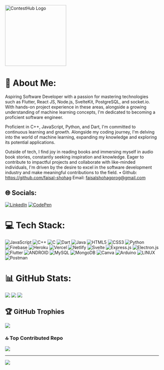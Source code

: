 <img src="https://media.licdn.com/dms/image/D5616AQFKHqulYqA2Mg/profile-displaybackgroundimage-shrink_350_1400/0/1716111675281?e=1725494400&v=beta&t=97010WNYFTAP756rC-y8NEAhZH7szi4y4M_G3AwTsW8" alt="ContestHub Logo" width="200"/>

# 💫 About Me:
Aspiring Software Developer with a passion for mastering technologies such as Flutter, React JS, Node.js, SvelteKit, PostgreSQL, and socket.io. With hands-on project experience in these areas, alongside a growing understanding of machine learning concepts, I'm dedicated to becoming a proficient software engineer.

Proficient in C++, JavaScript, Python, and Dart, I'm committed to continuous learning and growth. Alongside my coding journey, I'm delving into the world of machine learning, expanding my knowledge and exploring its potential applications.

Outside of tech, I find joy in reading books and immersing myself in audio book stories, constantly seeking inspiration and knowledge. Eager to contribute to impactful projects and collaborate with like-minded individuals, I'm driven by the desire to excel in the software development industry and make meaningful contributions to the field.
•
Github: https://github.com/faisal-shohag 
Email: faisalshohagprog@gmail.com


## 🌐 Socials:
[![LinkedIn](https://img.shields.io/badge/LinkedIn-%230077B5.svg?logo=linkedin&logoColor=white)](https://linkedin.com/in/faisal-shohag) 
[![CodePen](https://img.shields.io/badge/Codepen-%230077B5.svg?logo=CodePen&logoColor=white)](https://codepen.io/faisalbrur) 

# 💻 Tech Stack:
![JavaScript](https://img.shields.io/badge/javascript-%23323330.svg?style=for-the-badge&logo=javascript&logoColor=%23F7DF1E) ![C++](https://img.shields.io/badge/c++-%2300599C.svg?style=for-the-badge&logo=c%2B%2B&logoColor=white) ![C](https://img.shields.io/badge/c-%2300599C.svg?style=for-the-badge&logo=c&logoColor=white) ![Dart](https://img.shields.io/badge/dart-%230175C2.svg?style=for-the-badge&logo=dart&logoColor=white) ![Java](https://img.shields.io/badge/java-%23ED8B00.svg?style=for-the-badge&logo=java&logoColor=white) ![HTML5](https://img.shields.io/badge/html5-%23E34F26.svg?style=for-the-badge&logo=html5&logoColor=white) ![CSS3](https://img.shields.io/badge/css3-%231572B6.svg?style=for-the-badge&logo=css3&logoColor=white) ![Python](https://img.shields.io/badge/python-3670A0?style=for-the-badge&logo=python&logoColor=ffdd54) ![Firebase](https://img.shields.io/badge/firebase-%23039BE5.svg?style=for-the-badge&logo=firebase) ![Heroku](https://img.shields.io/badge/heroku-%23430098.svg?style=for-the-badge&logo=heroku&logoColor=white) ![Vercel](https://img.shields.io/badge/vercel-%23000000.svg?style=for-the-badge&logo=vercel&logoColor=white) ![Netlify](https://img.shields.io/badge/netlify-%23000000.svg?style=for-the-badge&logo=netlify&logoColor=#00C7B7) ![Svelte](https://img.shields.io/badge/svelte-%23f1413d.svg?style=for-the-badge&logo=svelte&logoColor=white) ![Express.js](https://img.shields.io/badge/express.js-%23404d59.svg?style=for-the-badge&logo=express&logoColor=%2361DAFB) ![Electron.js](https://img.shields.io/badge/Electron-191970?style=for-the-badge&logo=Electron&logoColor=white) ![Flutter](https://img.shields.io/badge/Flutter-%2302569B.svg?style=for-the-badge&logo=Flutter&logoColor=white) ![ANDROID](https://img.shields.io/badge/android-%2320232a.svg?style=for-the-badge&logo=android&logoColor=%a4c639) ![MySQL](https://img.shields.io/badge/mysql-%2300f.svg?style=for-the-badge&logo=mysql&logoColor=white) ![MongoDB](https://img.shields.io/badge/MongoDB-%234ea94b.svg?style=for-the-badge&logo=mongodb&logoColor=white) ![Canva](https://img.shields.io/badge/Canva-%2300C4CC.svg?style=for-the-badge&logo=Canva&logoColor=white) ![Arduino](https://img.shields.io/badge/-Arduino-00979D?style=for-the-badge&logo=Arduino&logoColor=white) ![LINUX](https://img.shields.io/badge/Linux-FCC624?style=for-the-badge&logo=linux&logoColor=black) ![Postman](https://img.shields.io/badge/Postman-FF6C37?style=for-the-badge&logo=postman&logoColor=white)
# 📊 GitHub Stats:
![](https://github-readme-stats.vercel.app/api?username=faisal-shohag&theme=dracula&hide_border=false&include_all_commits=true&count_private=true)
![](https://github-readme-streak-stats.herokuapp.com/?user=faisal-shohag&theme=dracula&hide_border=false)
![](https://github-readme-stats.vercel.app/api/top-langs/?username=faisal-shohag&theme=dracula&hide_border=false&include_all_commits=true&count_private=true&layout=compact)
## 🏆 GitHub Trophies
![](https://github-profile-trophy.vercel.app/?username=faisal-shohag&theme=tokyonight&no-frame=true&no-bg=false&margin-w=4)

### 🔝 Top Contributed Repo
![](https://github-contributor-stats.vercel.app/api?username=faisal-shohag&limit=5&theme=radical&combine_all_yearly_contributions=true)

---
[![](https://visitcount.itsvg.in/api?id=faisal-shohag&icon=1&color=4)](https://visitcount.itsvg.in)

<!-- Proudly created with GPRM ( https://gprm.itsvg.in ) -->
